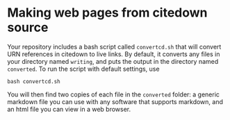 
# Making web pages from citedown source #

Your repository includes a bash script called `convertcd.sh` that will convert URN references in citedown to live links.  By default, it converts any files in your directory named `writing`, and puts the output in the directory named `converted`.    To run the script with default settings, use

    bash convertcd.sh

You will then find two copies of each file in the `converted` folder:  a generic markdown file you can use with any software that supports markdown, and an html file you can view in a web browser.
